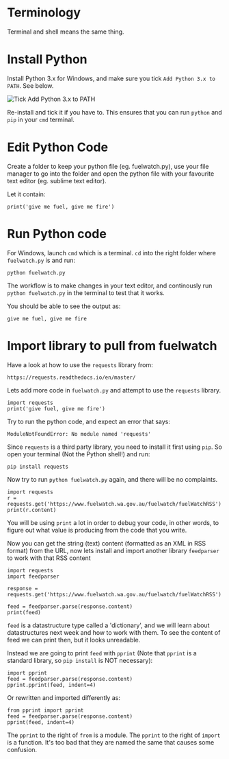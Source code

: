 Terminology
===========

Terminal and shell means the same thing.

Install Python
==============

Install Python 3.x for Windows, and make sure you tick `Add Python 3.x to PATH`. See below.

![Tick Add Python 3.x to PATH](https://3.bp.blogspot.com/-pQXaSsTBovk/VfqLc2dTvcI/AAAAAAAABNE/SW0e9eEkhzs/s1600/python1.PNG)

Re-install and tick it if you have to. This ensures that you can run `python` and `pip` in your `cmd` terminal.

Edit Python Code
================

Create a folder to keep your python file (eg. fuelwatch.py), use your file manager to go into the folder and open the python file with your favourite text editor (eg. sublime text editor).

Let it contain:

    print('give me fuel, give me fire')

Run Python code
===============

For Windows, launch `cmd` which is a terminal. `cd` into the right folder where `fuelwatch.py` is and run:

    python fuelwatch.py

The workflow is to make changes in your text editor, and continously run `python fuelwatch.py` in the terminal to test that it works.

You should be able to see the output as:

    give me fuel, give me fire

Import library to pull from fuelwatch
=====================================

Have a look at how to use the `requests` library from:

    https://requests.readthedocs.io/en/master/

Lets add more code in `fuelwatch.py` and attempt to use the `requests` library.

    import requests
    print('give fuel, give me fire')

Try to run the python code, and expect an error that says:

    ModuleNotFoundError: No module named 'requests'

Since `requests` is a third party library, you need to install it first using `pip`. So open your terminal (Not the Python shell!) and run:

    pip install requests

Now try to run `python fuelwatch.py` again, and there will be no complaints.

    import requests
    r = requests.get('https://www.fuelwatch.wa.gov.au/fuelwatch/fuelWatchRSS')
    print(r.content)

You will be using `print` a lot in order to debug your code, in other words, to figure out what value is producing from the code that you write.

Now you can get the string (text) content (formatted as an XML in RSS format) from the URL, now lets install and import another library `feedparser` to work with that RSS content

    import requests
    import feedparser

    response = requests.get('https://www.fuelwatch.wa.gov.au/fuelwatch/fuelWatchRSS')

    feed = feedparser.parse(response.content)
    print(feed)

`feed` is a datastructure type called a 'dictionary', and we will learn about datastructures next week and how to work with them. To see the content of feed we can print then, but it looks unreadable.

Instead we are going to print `feed` with `pprint` (Note that `pprint` is a standard library, so `pip install` is NOT necessary):

    import pprint
    feed = feedparser.parse(response.content)
    pprint.pprint(feed, indent=4)

Or rewritten and imported differently as:

    from pprint import pprint
    feed = feedparser.parse(response.content)
    pprint(feed, indent=4)

The `pprint` to the right of `from` is a module. The `pprint` to the right of `import` is a function. It's too bad that they are named the same that causes some confusion.
